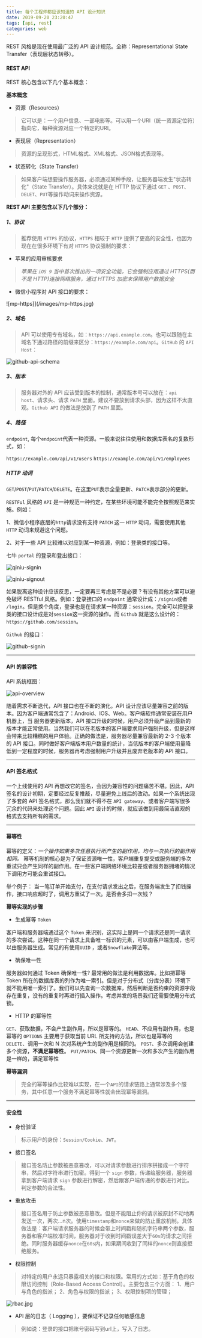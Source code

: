 ```yaml
---
title: 每个工程师都应该知道的 API 设计知识
date: 2019-09-20 23:20:47
tags: [api, rest]
categories: web
---
```


REST 风格是现在使用最广泛的 API 设计规范。全称：Representational State Transfer（表现层状态转移）。

<!-- more -->


#### REST API

REST 核心包含以下几个基本概念：

**基本概念**

+ 资源（Resources）

> 它可以是：一个用户信息、一部电影等。可以用一个URI（统一资源定位符）指向它，每种资源对应一个特定的URI。

+ 表现层（Representation）

> 资源的呈现形式，HTML格式、XML格式、JSON格式表现等。

+ 状态转化（State Transfer）

> 如果客户端想要操作服务器，必须通过某种手段，让服务器端发生"状态转化"（State Transfer）。具体来说就是在 HTTP 协议下通过 `GET` 、`POST`、`DELET`、`PUT`等操作动词来操作资源。

**REST API 主要包含以下几个部分：**

##### 1、协议
> 推荐使用 `HTTPS` 的协议，`HTTPS` 相较于 `HTTP` 提供了更高的安全性，也因为现在在很多环境下有对 `HTTPS` 协议强制的要求：
+ 苹果的应用审核要求
>*苹果在 `iOS 9` 当中首次推出的一项安全功能，它会强制应用通过 HTTPS(而不是 HTTP)连接网络服务，通过 HTTPS 加密来保障用户数据安全*

+ 微信小程序对 API 接口的要求：

![mp-https]](/images/mp-https.jpg)


##### 2、域名
> API 可以使用专有域名，如：`https://api.example.com`。也可以跟随在主域名下通过路径的前缀来区分：`https://example.com/api`。`GitHub` 的 `API Host`：

![github-api-schema](/images/github-api-schema.jpg)


##### 3、版本
> 服务器对外的 API 应该受到版本的控制，通常版本号可以放在：`api host`、请求头、请求 `PATH` 里面。建议不要放到请求头部，因为这样不太直观。`Github API` 的做法是放到了 `PATH` 里面。

##### 4、路径
`endpoint`, 每个`endpoint`代表一种资源。一般来说往往使用和数据库表名的复数形式，如：

`https://example.com/api/v1/users`
`https://example.com/api/v1/employees`

##### HTTP 动词

`GET`/`POST`/`PUT`/`PATCH`/`DELETE`。在这里`PUT`表示全量更新、`PATCH`表示部分的更新。

`RESTFul` 风格的 `API` 是一种规范一种约定，在某些环境可能不能完全按照规范来实施。例如：

1、微信小程序底层的`http`请求没有支持 `PATCH` 这一 `HTTP` 动词，需要使用其他 `HTTP` 动词来规避这个问题。 

2、对于一些 API 比较难以对应到某一种资源，例如：登录类的接口等。

七牛 `portal` 的登录和登出接口：

![qiniu-signin](/images/qiniu-signin.jpg)

![qiniu-signout](/images/qiniu-signout.jpg)



如果脱离这种设计应该反思，一定要再三考虑是不是必要？有没有其他方案可以避免破坏 RESTful 风格。例如：登录接口的 `endpoint` 通常设计成：`/signin`或者 `/login`。但是换个角度，登录也是在请求某一种资源：`session`。完全可以把登录类的接口设计成是对`session`这一资源的操作。而 `Github` 就是这么设计的：`https://github.com/session`。

`Github` 的接口：

![github-signin](/images/github-signin.jpg)

---

#### API 的兼容性

API 系统框图：

![api-overview](/images/api-overview.jpg)


随着需求不断迭代，API 接口也在不断的演化。API 设计应该尽量兼容之前的版本。因为客户端通常包含了：Android、IOS、Web。客户端软件通常安装在用户机器上，当 服务器更新版本，API 接口升级的时候，用户必须升级产品到最新的版本才能正常使用。当然我们可以在老版本的客户端要求用户强制升级，但是这样会带来比较糟糕的用户体验。正确的做法是，服务器尽量兼容最新的 2-3 个版本的 API 接口。同时做好客户端版本用户数量的统计，当低版本的客户端使用量降低到一定程度的时候，服务器再考虑强制用户升级并且废弃老版本的 API 接口。


---

#### API 签名格式

一个上线使用的 API 再想改它的签名，会因为兼容性的问题痛苦不堪。因此，API 签名的设计初期，定要经过反复推敲，尽量避免上线后的改动。如果一个系统出现了多套的 API 签名格式，那么我们就不得不在 `API gateway`、或者客户端写很多冗余的代码来处理这个问题。因此 `API` 设计的时候，就应该做到用最简洁直观的格式去支持所有的需求。

---

#### 幂等性

幂等的定义：*一个操作如果多次任意执行所产生的副作用，均与一次执行的副作用相同。*
幂等机制的核心是为了保证资源唯一性，客户端重复提交或服务端的多次重试只会产生同样的副作用。在一些客户端网络环境比较差或者服务器拥堵的情况下调用方可能会重试接口。

举个例子：
当一笔订单开始支付，在支付请求发出之后，在服务端发生了扣钱操作，接口响应超时了，调用方重试了一次。是否会多扣一次钱？


**幂等实现的步骤**

+ 生成幂等 `Token`

客户端和服务器端通过这个 `Token` 来识别，这实际上是同一个请求还是同一请求的多次尝试。这种在同一个请求上具备唯一标识的元素，可以由客户端生成，也可以由服务器生成。常见的有使用`UUID` ，或者`Snowflake`算法等。

+ 确保唯一性

服务器如何通过 Token 确保唯一性? 最常用的做法是利用数据库。比如把幂等 Token 所在的数据库表的列作为唯一索引。但是对于分布式（分库分表）环境下就不能用唯一索引了。我们可以先查询一次数据库，然后判断是否约束的资源字段存在重复，没有的重复时再进行插入操作。考虑并发的场景我们还需要使用分布式锁。

+ HTTP 的幂等性

`GET`、获取数据，不会产生副作用，所以是幂等的。
`HEAD`、不应用有副作用，也是幂等的
`OPTIONS` 主要用于获取当前 URL 所支持的方法，所以也是幂等的
`DELETE`、调用一次和 N 次对系统产生的副作用是相同的。
`POST`、多次调用会创建多个资源，**不满足幂等性**。
`PUT/PATCH`、同一个资源更新一次和多次产生的副作用是一样的，满足幂等性

**幂等漏洞**
>完全的幂等操作比较难以实现，在一个`API`的请求链路上通常涉及多个服务，其中任意一个服务不满足幂等性就会出现幂等漏洞。

---

#### 安全性

+ 身份验证
> 标示用户的身份：`Session/Cookie`、`JWT`。

+ 接口签名
> 接口签名防止参数被恶意篡改，可以对请求参数进行排序拼接成一个字符串，然后对字符串进行加密。得到一个 `sign` 参数，传递给服务器，服务器拿到客户端请求 `sign` 参数进行解密，然后跟客户端传递的参数进行对比。判定参数的合法性。

+ 重放攻击
> 接口签名用于防止参数被恶意篡改。但是不能阻止你的请求被原封不动地再发送一次，两次...n次。使用`timestamp`和`nonce`来做的防止重放机制。具体做法是：客户端请求服务器的时候会带上时间戳和随机字符串两个参数，服务器和客户端校准时间，服务器对于收到时间戳误差大于`60s`的请求之间拒绝。同时服务器缓存`nonce`在`60s`内，如果期间收到了同样的`nonce`则直接拒绝服务。

+ 权限控制
> 对特定的用户永远只暴露相关的接口和权限。常用的方式如：基于角色的权限访问控制（Role-Based Access Control）。主要包含三个方面：
1、用户与角色的指派；
2、角色与权限的指派；
3、权限控制项的管理；

![rbac.jpg](/images/rbac.jpg)

+ API 层的日志（ Logging ），要保证不记录任何敏感信息
> 例如说：登录的接口把账号密码写到url上，写入了日志。

